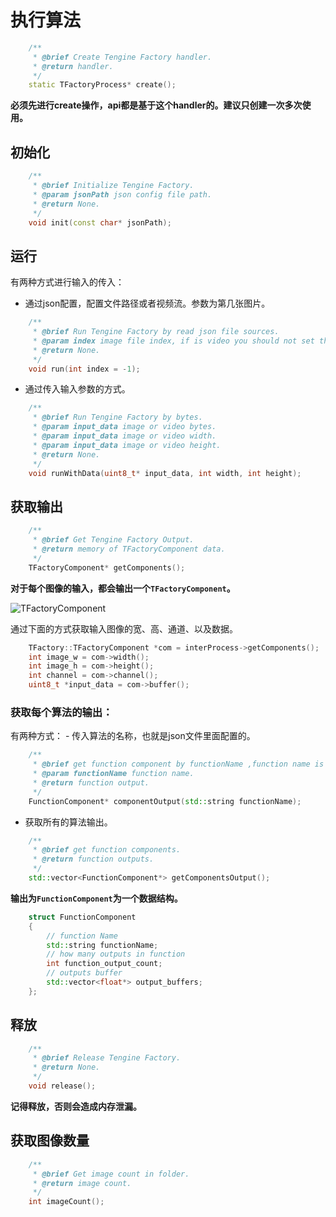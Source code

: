 # 执行算法

```c++
    /**
     * @brief Create Tengine Factory handler.
     * @return handler.
     */
    static TFactoryProcess* create();
```
<b> 必须先进行create操作，api都是基于这个handler的。建议只创建一次多次使用。</b>

## 初始化
```c++
    /**
     * @brief Initialize Tengine Factory.
     * @param jsonPath json config file path.
     * @return None.
     */
    void init(const char* jsonPath);
```

## 运行
有两种方式进行输入的传入：
- 通过json配置，配置文件路径或者视频流。参数为第几张图片。      

```c++
    /**
     * @brief Run Tengine Factory by read json file sources.
     * @param index image file index, if is video you should not set the index.
     * @return None.
     */
    void run(int index = -1);
```

- 通过传入输入参数的方式。      

```c++
    /**
     * @brief Run Tengine Factory by bytes.
     * @param input_data image or video bytes.
     * @param input_data image or video width.
     * @param input_data image or video height.
     * @return None.
     */
    void runWithData(uint8_t* input_data, int width, int height);
```

## 获取输出
```c++
    /**
     * @brief Get Tengine Factory Output.
     * @return memory of TFactoryComponent data.
     */
    TFactoryComponent* getComponents();
```
<b> 对于每个图像的输入，都会输出一个`TFactoryComponent`。</b>

![TFactoryComponent](https://openailab.oss-cn-shenzhen.aliyuncs.com/tenginefactory/component.png)

通过下面的方式获取输入图像的宽、高、通道、以及数据。
```c++
    TFactory::TFactoryComponent *com = interProcess->getComponents();
    int image_w = com->width();
    int image_h = com->height();
    int channel = com->channel();
    uint8_t *input_data = com->buffer();
```

<h3> 获取每个算法的输出：</h3>
有两种方式：
- 传入算法的名称，也就是json文件里面配置的。        

```c++
    /**
     * @brief get function component by functionName ,function name is configured in the json file.
     * @param functionName function name.
     * @return function output.
     */
    FunctionComponent* componentOutput(std::string functionName);
```

- 获取所有的算法输出。

```c++
    /**
     * @brief get function components.
     * @return function outputs.
     */
    std::vector<FunctionComponent*> getComponentsOutput();
```

<b> 输出为`FunctionComponent`为一个数据结构。</b>


```c++
    struct FunctionComponent
    {
        // function Name
        std::string functionName;
        // how many outputs in function
        int function_output_count;
        // outputs buffer
        std::vector<float*> output_buffers;
    };
```

## 释放
```c++
    /**
     * @brief Release Tengine Factory.
     * @return None.
     */
    void release();
```
<b> 记得释放，否则会造成内存泄漏。</b>

## 获取图像数量
```c++
    /**
     * @brief Get image count in folder.
     * @return image count.
     */
    int imageCount();
```